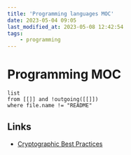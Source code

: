 ```yaml
---
title: 'Programming languages MOC'
date: 2023-05-04 09:05
last_modified_at: 2023-05-08 12:42:54
tags:
    - programming
---
```


# Programming MOC

```dataview
list
from [[]] and !outgoing([[]])
where file.name != "README"
```

## Links

-   [Cryptographic Best Practices](https://gist.github.com/atoponce/07d8d4c833873be2f68c34f9afc5a78a)
